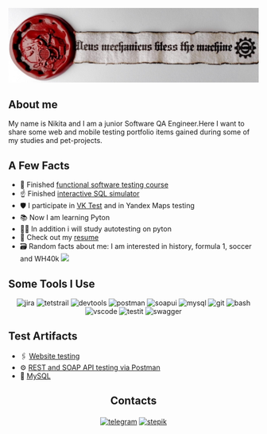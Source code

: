 ![Header](https://github.com/NGavr/ngavr/blob/main/assets/Header.png)
## About me
 My name is Nikita and I am a junior Software QA Engineer.Here I want to share some web and mobile testing portfolio items gained during some of my studies and pet-projects.

## A Few Facts
- :love_you_gesture: Finished [functional software testing course](https://drive.google.com/file/d/1pfGfguooWFzjjskbHDjT93p-SB6wEo0z/view?usp=sharing) 
- :point_up: Finished [interactive SQL simulator](https://drive.google.com/file/d/1XCOHMNwALsPHzjj2nZ76BZdMdGklsUig/view?usp=sharing)
- :shield: I participate in [VK Test](https://vk.com/bugs?act=reporter&id=3104013) and in Yandex Maps testing
- :books: Now I am learning Pyton
- :man_technologist: In addition i will study autotesting on pyton
- :page_facing_up: Check out my [resume](https://docs.google.com/document/d/1pqVNP-J43it42avPTQEt9ixMVNcnWWHa/edit?usp=sharing&ouid=107111169204240524491&rtpof=true&sd=true)
- :card_file_box: Random facts about me: I am interested in history, formula 1, soccer and WH40k ![][def]

## Some Tools I Use
<p align="center">
<img src="https://cdn.jsdelivr.net/gh/devicons/devicon/icons/jira/jira-original.svg" title="jira" alt="jira" width="40" height="40"/>
<img src="https://codahosted.io/packs/21236/unversioned/assets/LOGO/ba1091c59bab89cd2fd0f289622731fe16113d7b00905abe64759c313a4b73b76c1b0426076ed76cb74752234c734131df46992d5b8b48fc13e264240e4f7119f736cfeb64df36ded54b5cbf6198b9cadedf18dd0cac5c7dbcd16e6336c29363cd1292ba" title="testrail" alt="tetstrail" width="40" height="40"/>
<img src="https://d33wubrfki0l68.cloudfront.net/38b5c953a4667366685d55db55d057c86db1fc54/a0fdc/static/acae6b24d940347661ca901ea07f47c1/chrome-dev-logo-icon.png" title="devtools" alt="devtools" width="40" height="40"/>
<img src="https://www.svgrepo.com/show/354202/postman-icon.svg" title="postman" alt="postman" width="40" height="40"/>
<img src="https://encrypted-tbn0.gstatic.com/images?q=tbn:ANd9GcTDLj-17hLuPse4K5lo4VLNFRn89rjLSB-KKIZMdNjB0Q&s" title="soapui" alt="soapui" width="40" height="40"/>
<img src="https://cdn.jsdelivr.net/gh/devicons/devicon/icons/mysql/mysql-original.svg" title="mysql" alt="mysql" width="40" height="40"/>
<img src="https://cdn.jsdelivr.net/gh/devicons/devicon/icons/git/git-original.svg" title="git" alt="git" width="40" height="40"/>
<img src="https://upload.wikimedia.org/wikipedia/commons/thumb/4/4b/Bash_Logo_Colored.svg/1024px-Bash_Logo_Colored.svg.png?20180723054350" title="bash" alt="bash" width="40" height="40"/>
<img src="https://cdn.jsdelivr.net/gh/devicons/devicon/icons/vscode/vscode-original.svg" title="vscode" alt="vscode" width="40" height="40"/>
<img src="https://habrastorage.org/getpro/moikrug/uploads/company/100/008/117/8/logo/medium_83b5009e040969ee7b60362ad7426573.jpeg" title="testit" alt="testit" width="40" heigh="40">
<img src="https://cdn.icon-icons.com/icons2/2107/PNG/512/file_type_swagger_icon_130134.png" title="swagger" alt="swagger" width="40" height="40">
</p>

## Test Artifacts

- :paperclips: [Website testing](https://github.com/NGavr/website-testing.git)
- :gear: [REST and SOAP API testing via Postman](https://github.com/NGavr/api_testing.git)
-  🐬 [MySQL](https://github.com/NGavr/mysql.git)

## <p align=center> Contacts </p>
<p align=center>
<a href="https://t.me/slamdunkisback"><img src="https://img.icons8.com/?size=512&id=63306&format=png" width="40" height="40" alt="telegram"/></a> 
<a href="https://stepik.org/users/801115616/profile"><img src="https://play-lh.googleusercontent.com/pntZMcdncflBT7m-GhtujnmgihoS6VaTVoi1c2eoqm0Hgg3KBC-Hy2XAfmNBs-Cp1g" width="40" heght="40" alt="stepik"/></a>
</p>
 
[def]: https://github.com/NGavr/ngavr/blob/main/assets/space-marine-2-warhammer-40k.gif